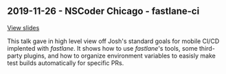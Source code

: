## 2019-11-26 - NSCoder Chicago - fastlane-ci
[View slides](fastlane-ci/slides.pdf)

This talk gave in high level view off Josh's standard goals for mobile CI/CD implented with _fastlane_. It shows how to use _fastlane_'s tools, some third-party plugins, and how to organize environment variables to easisly make test builds automatically for specific PRs.
